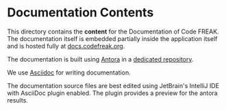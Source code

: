 Documentation Contents
==

This directory contains the **content** for the Documentation of Code FREAK. The documentation itself is embedded
partially inside the application itself and is hosted fully at [docs.codefreak.org](https://docs.codefreak.org).

The documentation is built using [Antora](https://antora.org) in a
[dedicated repository](https://github.com/codefreak/docs.codefreak.org).

We use [Asciidoc](http://asciidoc.org/) for writing documentation.

The documentation source files are best edited using JetBrain's IntelliJ IDE with AsciiDoc plugin enabled. The plugin provides a preview for the antora results.
